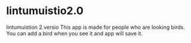 # lintumuistio2.0
lintumuistion 2.versio
This app is made for people who are looking birds. You can add a bird when you see it and app will save it. 
